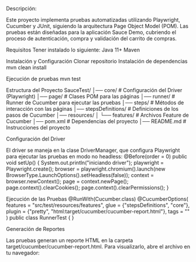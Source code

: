 Descripción:

Este proyecto implementa pruebas automatizadas utilizando Playwright, Cucumber y JUnit,
siguiendo la arquitectura Page Object Model (POM). Las pruebas están diseñadas para la aplicación Sauce Demo,
cubriendo el proceso de autenticación, compra y validación del carrito de compras.


Requisitos
Tener instalado lo siguiente:
Java 11+
Maven

Instalación y Configuración
Clonar repositorio
Instalación de dependencias
mvn clean install

Ejecución de pruebas
mvn test

Estructura del Proyecto
SauceTest/
│── core/               # Configuración del Driver (Playwright)
│── page/               # Clases POM para las páginas
│── runner/             # Runner de Cucumber para ejecutar las pruebas
│── steps/              # Métodos de interacción con las páginas
│── stepsDefinitions/   # Definiciones de los pasos de Cucumber
│── resources/
│   └── features/       # Archivos Feature de Cucumber
│── pom.xml             # Dependencias del proyecto
│── README.md           # Instrucciones del proyecto

Configuración del Driver

El driver se maneja en la clase DriverManager, que configura Playwright para ejecutar las pruebas en modo no headless:
@Before(order = 0)
public void setUp() {
System.out.println("iniciando driver");
playwright = Playwright.create();
browser = playwright.chromium().launch(new BrowserType.LaunchOptions().setHeadless(false));
context = browser.newContext();
page = context.newPage();
page.context().clearCookies();
page.context().clearPermissions();
}

Ejecución de las Pruebas @RunWith(Cucumber.class)
@CucumberOptions(
features = "src/test/resources/features",
glue = {"stepsDefinitions", "core"},
plugin = {"pretty", "html:target/cucumber/cucumber-report.html"},
tags = ""
)
public class RunnerTest {
}

Generación de Reportes

Las pruebas generan un reporte HTML en la carpeta target/cucumber/cucumber-report.html. Para visualizarlo, abre el archivo en tu navegador:
